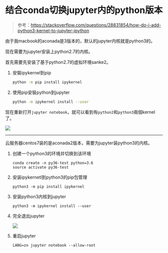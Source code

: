 # 结合conda切换jupyter内的python版本

> 参考：<https://stackoverflow.com/questions/28831854/how-do-i-add-python3-kernel-to-jupyter-ipython>

由于我macbook的aconada是3版本的，默认的jupyter内核就是python3的。

现在需要为jupyter安装上python2.7的内核。

首先需要先安装了基于python2.7的虚拟环境sanke2。

1. 安裝ipykernel到pip

   ```bash
   python -m pip install ipykernel
   ```

2. 使用pip安裝python到jupyter

   ```bash
   python -m ipykernel install --user
   ```

现在重新打开`jupyter notebook`，就可以看到有`python2`和`python3`兩個kernel了。

![](https://raw.githubusercontent.com/huzekang/picbed/master/20190527164119.png)



------

云服务器centos7装的是aconada2版本，需要为jupyter装python3的内核。

1. 创建一个python3的环境并切换到该环境

   ```shell
   conda create -n py36-test python=3.6
   source activate py36-test	
   ```

2. 安装ipykernetl到python3的pip包管理

   ```shell
   python3 -m pip install ipykernel
   ```

3. 安装python3内核到jupyter

   ```shell
   python3 -m ipykernel install --user
   ```

4. 完全退出jupyter

   ![](https://raw.githubusercontent.com/huzekang/picbed/master/20190611183917.png)

5. 重启jupyter

   ```shell
   LANG=zn jupyter notebook --allow-root
   ```

   